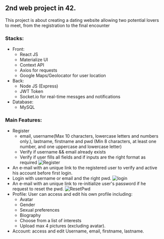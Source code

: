 ## 2nd web project in 42.
This project is about creating a dating website allowing two potential lovers to meet,
from the registration to the final encounter

### Stacks:
* Front:
    * React JS
    * Materialize UI
    * Context API
    * Axios for requests
    * Google Maps/Geolocator for user location
* Back:
    * Node JS (Express)
    * JWT Token
    * Socket.io for real-time messges and notifications
* Database:
    * MySQL

### Main Features:
* Register
    * email, username(Max 10 characters, lowercase letters and numbers only.), lastname, firstname and pwd (Min 8 characters, at least one number, and one uppercase and lowercase letter)
    * Verify if username && email already exists
    * Verify if user fills all fields and if inputs are the right format as required
![Register](https://user-images.githubusercontent.com/45174444/82326321-e7db8680-99dc-11ea-8b24-8e0486858c3e.png)
* An e-mail with an unique link to the registered user to verify and active his account before first login.
* Login with username or email and the right pwd.
![login](https://user-images.githubusercontent.com/45174444/82326550-502a6800-99dd-11ea-9607-d7b280468d41.png)
* An e-mail with an unique link to re-initialize user's password if he request to reset the pwd.
![ResetPwd](https://user-images.githubusercontent.com/45174444/82326564-53bdef00-99dd-11ea-91f9-a0d557f01b53.png)
* Profile: User can access and edit his own profile including:
    * Avatar
    * Gender
    * Sexual preferences
    * Biography
    * Choose from a list of interests
    * Upload max 4 pictures (excluding avatar).
* Account: access and edit Username, email, firstname, lastname.